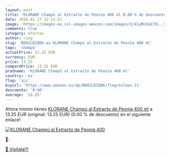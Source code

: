 ```yaml
---
layout: post
title: 'KLORANE Champú al Extracto de Peonía 400 al 0.00 % de descuento'
date: 2020-01-17 12:13:57
image: 'https://images-eu.ssl-images-amazon.com/images/I/41yMckGX7OL._SL200_.jpg'
comments: true
category: ofertas
author: ring
slug: 'B002LDZQDK-es KLORANE Champú al Extracto de Peonía 400 ml'
tags: 'champú'
actualPrice: 13.25 EUR
currency: EUR
price: 13.25
comparePrice: 13.25 EUR
prodname: 'KLORANE Champú al Extracto de Peonía 400 ml'
country: 'es'
flag: '🇪🇸'
buyurl: 'https://www.amazon.es/dp/B002LDZQDK/?tag=tolees-21'
descuento: '0.00'
average: '13.25'
---
```


Ahora mismo tienes [KLORANE Champú al Extracto de Peonía 400 ml](https://www.amazon.es/dp/B002LDZQDK/?tag=tolees-21) a 13.25 EUR (original: 13.25 EUR) (0.00 %  de descuento) en el siguiente enlace!

[![KLORANE Champú al Extracto de Peonía 400](https://images-eu.ssl-images-amazon.com/images/I/41yMckGX7OL._SL200_.jpg)](https://www.amazon.es/dp/B002LDZQDK/?tag=tolees-21)

🔎:


[🛒 Visítala!!!](https://www.amazon.es/dp/B002LDZQDK/?tag=tolees-21)
